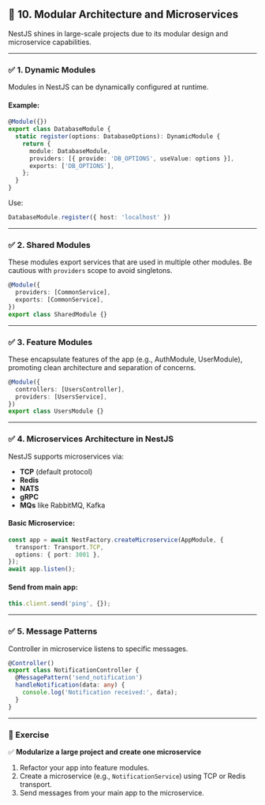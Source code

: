 

## 🔵 **10. Modular Architecture and Microservices**

NestJS shines in large-scale projects due to its modular design and microservice capabilities.

---

### ✅ 1. **Dynamic Modules**

Modules in NestJS can be dynamically configured at runtime.

#### Example:

```ts
@Module({})
export class DatabaseModule {
  static register(options: DatabaseOptions): DynamicModule {
    return {
      module: DatabaseModule,
      providers: [{ provide: 'DB_OPTIONS', useValue: options }],
      exports: ['DB_OPTIONS'],
    };
  }
}
```

Use:

```ts
DatabaseModule.register({ host: 'localhost' })
```

---

### ✅ 2. **Shared Modules**

These modules export services that are used in multiple other modules. Be cautious with `providers` scope to avoid singletons.

```ts
@Module({
  providers: [CommonService],
  exports: [CommonService],
})
export class SharedModule {}
```

---

### ✅ 3. **Feature Modules**

These encapsulate features of the app (e.g., AuthModule, UserModule), promoting clean architecture and separation of concerns.

```ts
@Module({
  controllers: [UsersController],
  providers: [UsersService],
})
export class UsersModule {}
```

---

### ✅ 4. **Microservices Architecture in NestJS**

NestJS supports microservices via:

* **TCP** (default protocol)
* **Redis**
* **NATS**
* **gRPC**
* **MQs** like RabbitMQ, Kafka

#### Basic Microservice:

```ts
const app = await NestFactory.createMicroservice(AppModule, {
  transport: Transport.TCP,
  options: { port: 3001 },
});
await app.listen();
```

#### Send from main app:

```ts
this.client.send('ping', {});
```

---

### ✅ 5. **Message Patterns**

Controller in microservice listens to specific messages.

```ts
@Controller()
export class NotificationController {
  @MessagePattern('send_notification')
  handleNotification(data: any) {
    console.log('Notification received:', data);
  }
}
```

---

### 💪 Exercise

✅ **Modularize a large project and create one microservice**

1. Refactor your app into feature modules.
2. Create a microservice (e.g., `NotificationService`) using TCP or Redis transport.
3. Send messages from your main app to the microservice.

